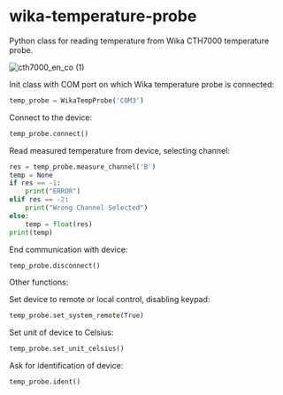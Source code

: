 # wika-temperature-probe
Python class for reading temperature from Wika CTH7000 temperature probe.

![cth7000_en_co (1)](https://github.com/pao3007/wika-temperature-probe/assets/35431691/c097def2-9743-420a-a5d0-2ff043370c17)

Init class with COM port on which Wika temperature probe is connected:
```python
temp_probe = WikaTempProbe('COM3')
```

Connect to the device:
```python
temp_probe.connect()
```

Read measured temperature from device, selecting channel:
```python
res = temp_probe.measure_channel('B')
temp = None
if res == -1:
    print("ERROR")
elif res == -2:
    print("Wrong Channel Selected")
else:
    temp = float(res)
print(temp)
```

End communication with device:
```python
temp_probe.disconnect()
```

Other functions:

Set device to remote or local control, disabling keypad:
```python
temp_probe.set_system_remote(True)
```
Set unit of device to Celsius:
```python
temp_probe.set_unit_celsius()
```
Ask for identification of device:
```python
temp_probe.ident()
```
